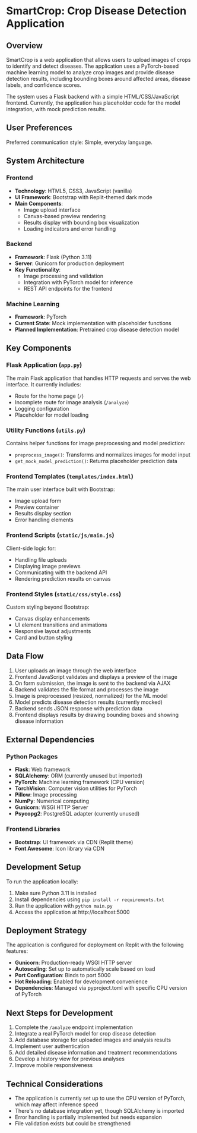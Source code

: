 # SmartCrop: Crop Disease Detection Application

## Overview

SmartCrop is a web application that allows users to upload images of crops to identify and detect diseases. The application uses a PyTorch-based machine learning model to analyze crop images and provide disease detection results, including bounding boxes around affected areas, disease labels, and confidence scores.

The system uses a Flask backend with a simple HTML/CSS/JavaScript frontend. Currently, the application has placeholder code for the model integration, with mock prediction results.

## User Preferences

Preferred communication style: Simple, everyday language.

## System Architecture

### Frontend
- **Technology**: HTML5, CSS3, JavaScript (vanilla)
- **UI Framework**: Bootstrap with Replit-themed dark mode
- **Main Components**:
  - Image upload interface
  - Canvas-based preview rendering
  - Results display with bounding box visualization
  - Loading indicators and error handling

### Backend
- **Framework**: Flask (Python 3.11)
- **Server**: Gunicorn for production deployment
- **Key Functionality**:
  - Image processing and validation
  - Integration with PyTorch model for inference
  - REST API endpoints for the frontend

### Machine Learning
- **Framework**: PyTorch
- **Current State**: Mock implementation with placeholder functions
- **Planned Implementation**: Pretrained crop disease detection model

## Key Components

### Flask Application (`app.py`)
The main Flask application that handles HTTP requests and serves the web interface. It currently includes:
- Route for the home page (`/`)
- Incomplete route for image analysis (`/analyze`)
- Logging configuration
- Placeholder for model loading

### Utility Functions (`utils.py`)
Contains helper functions for image preprocessing and model prediction:
- `preprocess_image()`: Transforms and normalizes images for model input
- `get_mock_model_prediction()`: Returns placeholder prediction data

### Frontend Templates (`templates/index.html`)
The main user interface built with Bootstrap:
- Image upload form
- Preview container
- Results display section
- Error handling elements

### Frontend Scripts (`static/js/main.js`)
Client-side logic for:
- Handling file uploads
- Displaying image previews
- Communicating with the backend API
- Rendering prediction results on canvas

### Frontend Styles (`static/css/style.css`)
Custom styling beyond Bootstrap:
- Canvas display enhancements
- UI element transitions and animations
- Responsive layout adjustments
- Card and button styling

## Data Flow

1. User uploads an image through the web interface
2. Frontend JavaScript validates and displays a preview of the image
3. On form submission, the image is sent to the backend via AJAX
4. Backend validates the file format and processes the image
5. Image is preprocessed (resized, normalized) for the ML model
6. Model predicts disease detection results (currently mocked)
7. Backend sends JSON response with prediction data
8. Frontend displays results by drawing bounding boxes and showing disease information

## External Dependencies

### Python Packages
- **Flask**: Web framework
- **SQLAlchemy**: ORM (currently unused but imported)
- **PyTorch**: Machine learning framework (CPU version)
- **TorchVision**: Computer vision utilities for PyTorch
- **Pillow**: Image processing
- **NumPy**: Numerical computing
- **Gunicorn**: WSGI HTTP Server
- **Psycopg2**: PostgreSQL adapter (currently unused)

### Frontend Libraries
- **Bootstrap**: UI framework via CDN (Replit theme)
- **Font Awesome**: Icon library via CDN

## Development Setup

To run the application locally:

1. Make sure Python 3.11 is installed
2. Install dependencies using `pip install -r requirements.txt`
3. Run the application with `python main.py`
4. Access the application at http://localhost:5000

## Deployment Strategy

The application is configured for deployment on Replit with the following features:

- **Gunicorn**: Production-ready WSGI HTTP server
- **Autoscaling**: Set up to automatically scale based on load
- **Port Configuration**: Binds to port 5000
- **Hot Reloading**: Enabled for development convenience
- **Dependencies**: Managed via pyproject.toml with specific CPU version of PyTorch

## Next Steps for Development

1. Complete the `/analyze` endpoint implementation
2. Integrate a real PyTorch model for crop disease detection
3. Add database storage for uploaded images and analysis results
4. Implement user authentication
5. Add detailed disease information and treatment recommendations
6. Develop a history view for previous analyses
7. Improve mobile responsiveness

## Technical Considerations

- The application is currently set up to use the CPU version of PyTorch, which may affect inference speed
- There's no database integration yet, though SQLAlchemy is imported
- Error handling is partially implemented but needs expansion
- File validation exists but could be strengthened